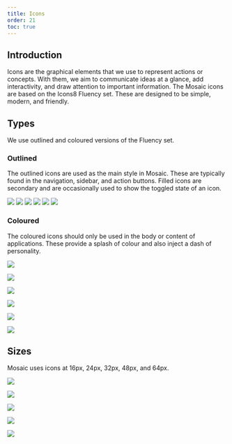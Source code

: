 ```yaml
---
title: Icons
order: 21
toc: true
---
```

## Introduction

Icons are the graphical elements that we use to represent actions or concepts. With them, we aim to communicate ideas at a glance, add interactivity, and draw attention to important information. The Mosaic icons are based on the Icons8 Fluency set. These are designed to be simple, modern, and friendly.

## Types

We use outlined and coloured versions of the Fluency set.

### Outlined

The outlined icons are used as the main style in Mosaic. These are typically found in the navigation, sidebar, and action buttons. Filled icons are secondary and are occasionally used to show the toggled state of an icon.

<p float="left">
  <img src="/assets/img/home32.svg" />
  <img src="/assets/img/star32.svg" /> 
  <img src="assets/img/home-office32.svg" />

  <img src="/assets/img/thumbnails32.svg" />
  <img src="/assets/img/inspection32.svg" /> 
  <img src="/assets/img/online-store32.svg" />
</p>

### Coloured

The coloured icons should only be used in the body or content of applications. These provide a splash of colour and also inject a dash of personality.

![](/assets/img/home-colour32.svg)

![](/assets/img/star-colour32.svg)

![](/assets/img/home-office-colour32.svg)

![](/assets/img/thumbnails-colour32.svg)

![](/assets/img/inspection-colour32.svg)

![](/assets/img/online-store-colour32.svg)

## Sizes

Mosaic uses icons at 16px, 24px, 32px, 48px, and 64px.

![](/assets/img/home16.svg)

![](/assets/img/home24.svg)

![](/assets/img/home32.svg)

![](/assets/img/home48.svg)

![](/assets/img/home64.svg)